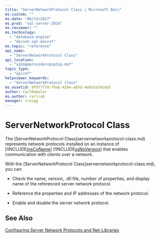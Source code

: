 ```yaml
---
title: "ServerNetworkProtocol Class | Microsoft Docs"
ms.custom: ""
ms.date: "06/13/2017"
ms.prod: "sql-server-2014"
ms.reviewer: ""
ms.technology: 
  - "database-engine"
  - "docset-sql-devref"
ms.topic: "reference"
api_name: 
  - "ServerNetworkProtocol Class"
api_location: 
  - "sqlmgmproviderxpsp2up.mof"
topic_type: 
  - "apiref"
helpviewer_keywords: 
  - "ServerNetworkProtocol class"
ms.assetid: 0f9f7f7d-f8ab-426e-a85d-4eda3a241eb5
author: CarlRabeler
ms.author: carlrab
manager: craigg
---
```

# ServerNetworkProtocol Class
  The [ServerNetworkProtocol Class]servernetworkprotocol-class.md) represents network protocols installed on an instance of [!INCLUDE[msCoName](../../../includes/msconame-md.md)] [!INCLUDE[ssNoVersion](../../../includes/ssnoversion-md.md)] that enables communication with clients over a network.  
  
 With the [ServerNetworkProtocol Class]servernetworkprotocol-class.md), you can:  
  
-   Check the name, version, .dll file, number of properties, and display name of the referenced server network protocol.  
  
-   Reference the properties and IP addresses of the network protocol.  
  
-   Enable and disable the server network protocol.  
  
## See Also  
 [Configuring Server Network Protocols and Net-Libraries](http://msdn.microsoft.com/library/ms177485\(v=sql.100\).aspx)  
  
  
